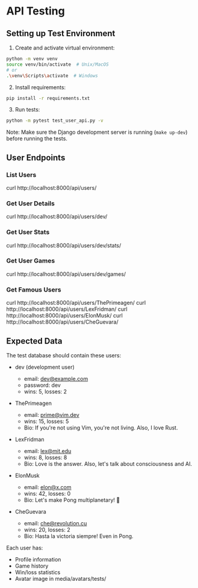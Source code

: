 # API Testing

## Setting up Test Environment

1. Create and activate virtual environment:

```bash
python -m venv venv
source venv/bin/activate  # Unix/MacOS
# or
.\venv\Scripts\activate  # Windows
```

2. Install requirements:

```bash
pip install -r requirements.txt
```

3. Run tests:

```bash
python -m pytest test_user_api.py -v
```

Note: Make sure the Django development server is running (`make up-dev`) before running the tests.

## User Endpoints

### List Users

curl http://localhost:8000/api/users/

### Get User Details

curl http://localhost:8000/api/users/dev/

### Get User Stats

curl http://localhost:8000/api/users/dev/stats/

### Get User Games

curl http://localhost:8000/api/users/dev/games/

### Get Famous Users

curl http://localhost:8000/api/users/ThePrimeagen/
curl http://localhost:8000/api/users/LexFridman/
curl http://localhost:8000/api/users/ElonMusk/
curl http://localhost:8000/api/users/CheGuevara/

## Expected Data

The test database should contain these users:

- dev (development user)

  - email: dev@example.com
  - password: dev
  - wins: 5, losses: 2

- ThePrimeagen

  - email: prime@vim.dev
  - wins: 15, losses: 5
  - Bio: If you're not using Vim, you're not living. Also, I love Rust.

- LexFridman

  - email: lex@mit.edu
  - wins: 8, losses: 8
  - Bio: Love is the answer. Also, let's talk about consciousness and AI.

- ElonMusk

  - email: elon@x.com
  - wins: 42, losses: 0
  - Bio: Let's make Pong multiplanetary! 🚀

- CheGuevara
  - email: che@revolution.cu
  - wins: 20, losses: 2
  - Bio: Hasta la victoria siempre! Even in Pong.

Each user has:

- Profile information
- Game history
- Win/loss statistics
- Avatar image in media/avatars/tests/
